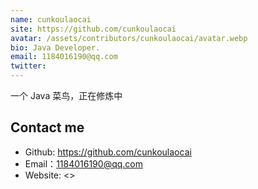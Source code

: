 ```yaml
---
name: cunkoulaocai
site: https://github.com/cunkoulaocai
avatar: /assets/contributors/cunkoulaocai/avatar.webp
bio: Java Developer.
email: 1184016190@qq.com
twitter:
---
```


一个 Java 菜鸟，正在修炼中

## Contact me

- Github: <https://github.com/cunkoulaocai>
- Email：<1184016190@qq.com>
- Website: <>
